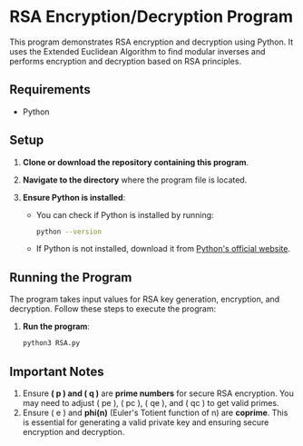 # RSA Encryption/Decryption Program

This program demonstrates RSA encryption and decryption using Python. It uses the Extended Euclidean Algorithm to find modular inverses and performs encryption and decryption based on RSA principles.

## Requirements

- Python 

## Setup

1. **Clone or download the repository containing this program**.

2. **Navigate to the directory** where the program file is located.

3. **Ensure Python is installed**:
    - You can check if Python is installed by running:
      ```bash
      python --version
      ```
    - If Python is not installed, download it from [Python's official website](https://www.python.org/downloads/).

## Running the Program

The program takes input values for RSA key generation, encryption, and decryption. Follow these steps to execute the program:

1. **Run the program**:
   ```bash
   python3 RSA.py

## Important Notes

1. Ensure **\( p \) and \( q \)** are **prime numbers** for secure RSA encryption. You may need to adjust \( pe \), \( pc \), \( qe \), and \( qc \) to get valid primes.
2. Ensure \( e \) and **phi(n)** (Euler's Totient function of n) are **coprime**. This is essential for generating a valid private key and ensuring secure encryption and decryption.

